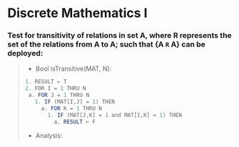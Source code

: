 # Discrete Mathematics I

### Test for transitivity of relations in set A, where R represents the set of the relations from A to A; such that {A `R` A} can be deployed: 

> * Bool isTransitive(MAT, N):
> ```java 
> 1. RESULT ← T
> 2. FOR I = 1 THRU N
>  a. FOR J = 1 THRU N
>    1. IF (MAT[I,J] = 1) THEN
>      a. FOR K = 1 THRU N
>        1. IF (MAT[J,K] = 1 and MAT[I,K] = 1) THEN
>          a. RESULT ← F
> ```
> * Analysis:



